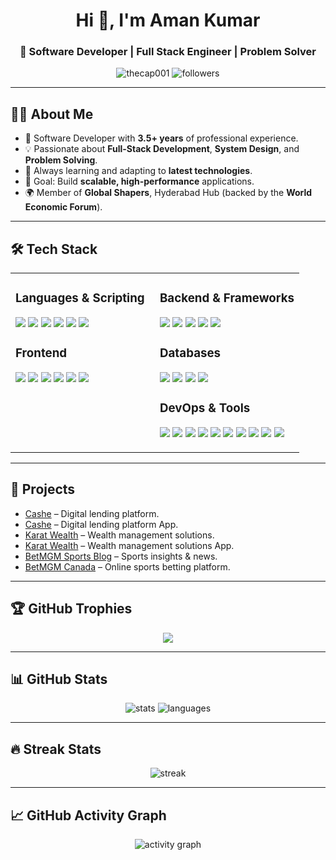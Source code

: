 <h1 align="center">Hi 👋, I'm Aman Kumar</h1>
<h3 align="center">🚀 Software Developer | Full Stack Engineer | Problem Solver</h3>

<p align="center">
  <img src="https://komarev.com/ghpvc/?username=laggerk24&label=Profile%20views&color=0e75b6&style=flat" alt="thecap001" />
  <img src="https://img.shields.io/github/followers/laggerk24?label=Followers&style=social" alt="followers" />
</p>

---

## 👨‍💻 About Me
- 💼 Software Developer with **3.5+ years** of professional experience.
- 💡 Passionate about **Full-Stack Development**, **System Design**, and **Problem Solving**.
- 🌱 Always learning and adapting to **latest technologies**.
- 🎯 Goal: Build **scalable, high-performance** applications.
- 🌍 Member of **Global Shapers**, Hyderabad Hub (backed by the **World Economic Forum**).

---

## 🛠 Tech Stack

<table>
<tr>
<td valign="top" width="50%">

### **Languages & Scripting**
<p>
  <img src="https://img.shields.io/badge/C%23-239120?style=for-the-badge&logo=c-sharp&logoColor=white"/> 
  <img src="https://img.shields.io/badge/Java-007396?style=for-the-badge&logo=openjdk&logoColor=white"/> 
  <img src="https://img.shields.io/badge/JavaScript-F7E017?style=for-the-badge&logo=javascript&logoColor=black"/> 
  <img src="https://img.shields.io/badge/TypeScript-3178C6?style=for-the-badge&logo=typescript&logoColor=white"/> 
  <img src="https://img.shields.io/badge/Python-3776AB?style=for-the-badge&logo=python&logoColor=white"/> 
  <img src="https://img.shields.io/badge/Go-00ADD8?style=for-the-badge&logo=go&logoColor=white"/> 
</p>

### **Frontend**
<p>
  <img src="https://img.shields.io/badge/Angular-DD0031?style=for-the-badge&logo=angular&logoColor=white"/> 
  <img src="https://img.shields.io/badge/React-61DBFB?style=for-the-badge&logo=react&logoColor=black"/> 
  <img src="https://img.shields.io/badge/React_Native-61DAFB?style=for-the-badge&logo=react&logoColor=black"/> 
  <img src="https://img.shields.io/badge/HTML5-E44D26?style=for-the-badge&logo=html5&logoColor=white"/> 
  <img src="https://img.shields.io/badge/CSS3-1572B6?style=for-the-badge&logo=css3&logoColor=white"/> 
  <img src="https://img.shields.io/badge/Figma-F24E1E?style=for-the-badge&logo=figma&logoColor=white"/> 
</p>

</td>
<td valign="top" width="50%">

### **Backend & Frameworks**
<p>
  <img src="https://img.shields.io/badge/Spring_Boot-6DB33F?style=for-the-badge&logo=springboot&logoColor=white"/> 
  <img src="https://img.shields.io/badge/GoLang-00ADD8?style=for-the-badge&logo=go&logoColor=white"/>
  <img src="https://img.shields.io/badge/.NET_Core-512BD4?style=for-the-badge&logo=dotnet&logoColor=white"/> 
  <img src="https://img.shields.io/badge/Node.js-339933?style=for-the-badge&logo=nodedotjs&logoColor=white"/> 
  <img src="https://img.shields.io/badge/Express.js-000000?style=for-the-badge&logo=express&logoColor=white"/> 
</p>

### **Databases**
<p>
  <img src="https://img.shields.io/badge/MySQL-4479A1?style=for-the-badge&logo=mysql&logoColor=white"/> 
  <img src="https://img.shields.io/badge/PostgreSQL-336791?style=for-the-badge&logo=postgresql&logoColor=white"/> 
  <img src="https://img.shields.io/badge/MongoDB-4EA94B?style=for-the-badge&logo=mongodb&logoColor=white"/> 
  <img src="https://img.shields.io/badge/Redis-DC382D?style=for-the-badge&logo=redis&logoColor=white"/> 
</p>

### **DevOps & Tools**
<p>
  <img src="https://img.shields.io/badge/AWS-FF9900?style=for-the-badge&logo=amazonaws&logoColor=white"/> 
  <img src="https://img.shields.io/badge/Docker-2496ED?style=for-the-badge&logo=docker&logoColor=white"/> 
  <img src="https://img.shields.io/badge/Kubernetes-326CE5?style=for-the-badge&logo=kubernetes&logoColor=white"/> 
  <img src="https://img.shields.io/badge/Jenkins-D24939?style=for-the-badge&logo=jenkins&logoColor=white"/> 
  <img src="https://img.shields.io/badge/Apache_Kafka-231F20?style=for-the-badge&logo=apachekafka&logoColor=white"/> 
  <img src="https://img.shields.io/badge/Elasticsearch-005571?style=for-the-badge&logo=elasticsearch&logoColor=white"/> 
  <img src="https://img.shields.io/badge/Grafana-F46800?style=for-the-badge&logo=grafana&logoColor=white"/> 
  <img src="https://img.shields.io/badge/Kibana-005571?style=for-the-badge&logo=kibana&logoColor=white"/> 
  <img src="https://img.shields.io/badge/Git-F05032?style=for-the-badge&logo=git&logoColor=white"/> 
  <img src="https://img.shields.io/badge/Postman-FF6C37?style=for-the-badge&logo=postman&logoColor=white"/> 
</p>

</td>
</tr>
</table>

---

## 📌 Projects
- [Cashe](https://www.cashe.co.in/) – Digital lending platform.
- [Cashe](https://play.google.com/store/apps/details?id=co.tslc.cashe.android&hl=en_IN) – Digital lending platform App.
- [Karat Wealth](https://karatwealth.in/) – Wealth management solutions.
- [Karat Wealth]([https://karatwealth.in/](https://play.google.com/store/apps/details?id=in.app_13karat.app.twa&hl=en)) – Wealth management solutions App.
- [BetMGM Sports Blog](https://sports.betmgm.com/en/blog/) – Sports insights & news.
- [BetMGM Canada](https://www.on.betmgm.ca/en/sports) – Online sports betting platform.

---

## 🏆 GitHub Trophies
<p align="center">
  <img src="https://github-profile-trophy.vercel.app/?username=laggerk24&theme=darkhub&no-frame=true&no-bg=true&margin-w=15&margin-h=15" />
</p>

---

## 📊 GitHub Stats
<p align="center">
  <img src="https://github-readme-stats.vercel.app/api?username=laggerk24&show_icons=true&theme=radical" alt="stats" />
  <img src="https://github-readme-stats.vercel.app/api/top-langs/?username=laggerk24&layout=compact&theme=radical" alt="languages" />
</p>

---

## 🔥 Streak Stats
<p align="center">
  <img src="https://streak-stats.demolab.com?user=laggerk24&theme=radical&hide_border=true" alt="streak" />
</p>

---

## 📈 GitHub Activity Graph
<p align="center">
  <img src="https://github-readme-activity-graph.vercel.app/graph?username=laggerk24&theme=react-dark" alt="activity graph"/>
</p>
